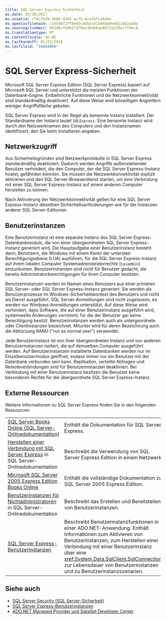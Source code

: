 ```yaml
---
title: SQL Server Express-Sicherheit
ms.date: 03/30/2017
ms.assetid: cf9cf6d9-4b05-43e9-ac7b-6cefbfcd6d4e
ms.openlocfilehash: c14548f2ff8e93c4dbbc61b946b9ed01cb62ab8a
ms.sourcegitcommit: 6b308cf6d627d78ee36dbbae8972a310ac7fd6c8
ms.translationtype: MT
ms.contentlocale: de-DE
ms.lasthandoff: 01/23/2019
ms.locfileid: "54664069"
---
```

# <a name="sql-server-express-security"></a>SQL Server Express-Sicherheit
Microsoft SQL Server Express Edition (SQL Server Express) basiert auf Microsoft SQL Server und unterstützt die meisten Funktionen der Datenbank-Engine. Entbehrliche Funktionen und die Netzwerkkonnektivität sind standardmäßig deaktiviert. Auf diese Weise wird böswilligen Angreifern weniger Angriffsfläche geboten.  
  
 SQL Server Express wird in der Regel als benannte Instanz installiert. Der Standardname der Instanz lautet `SQLExpress`. Eine benannte Instanz wird durch den Netzwerknamen des Computers und den Instanznamen identifiziert, den Sie beim Installieren angeben.  
  
## <a name="network-access"></a>Netzwerkzugriff  
 Aus Sicherheitsgründen sind Netzwerkprotokolle in SQL Server Express standardmäßig deaktiviert. Dadurch werden Angriffe außenstehender Benutzer verhindert, die den Computer, der die SQL Server Express-Instanz hostet, gefährden könnten. Sie müssen die Netzwerkkonnektivität explizit aktivieren und den SQL Server-Browserdienst starten, um eine Verbindung mit einer SQL Server Express-Instanz auf einem anderen Computer herstellen zu können.  
  
 Nach Aktivierung der Netzwerkkonnektivität gelten für eine SQL Server Express-Instanz dieselben Sicherheitsanforderungen wie für die Instanzen anderer SQL Server-Editionen.  
  
## <a name="user-instances"></a>Benutzerinstanzen  
 Eine Benutzerinstanz ist eine separate Instanz des SQL Server Express-Datenbankmoduls, die von einer übergeordneten SQL Server Express-Instanz generiert wird. Die Hauptaufgabe einer Benutzerinstanz besteht darin, Benutzern, die Windows mit einem Konto der untersten Berechtigungsebene (LUA) ausführen, für die SQL Server Express-Instanz auf ihrem lokalen Computer Systemadministratorrechte (`sysadmin`) einzuräumen. Benutzerinstanzen sind nicht für Benutzer gedacht, die bereits Administratorberechtigungen für ihren Computer besitzen.  
  
 Benutzerinstanzen werden im Namen eines Benutzers aus einer primären SQL Server- oder SQL Server Express-Instanz generiert. Sie werden als Benutzerprozesse im Windows-Sicherheitskontext des Benutzers und nicht als Dienst ausgeführt. SQL Server-Anmeldungen sind nicht zugelassen, es werden nur Windows-Anmeldungen unterstützt. Auf diese Weise wird verhindert, dass Software, die auf einer Benutzerinstanz ausgeführt wird, systemweite Änderungen vornimmt, für die der Benutzer gar keine Berechtigung besitzt. Benutzerinstanzen werden auch als untergeordnete oder Clientinstanzen bezeichnet. Mitunter wird für deren Bezeichnung auch die Abkürzung RANU ("run as normal user") verwendet.  
  
 Jede Benutzerinstanz ist von ihrer übergeordneten Instanz und von anderen Benutzerinstanzen isoliert, die auf demselben Computer ausgeführt werden. Auf Benutzerinstanzen installierte Datenbanken werden nur im Einzelbenutzermodus geöffnet, sodass immer nur ein Benutzer mit der Datenbank verbunden sein kann. Replikation, verteilte Abfragen und Remoteverbindungen sind für Benutzerinstanzen deaktiviert. Bei Verbindung mit einer Benutzerinstanz besitzen die Benutzer keine besonderen Rechte für die übergeordnete SQL Server Express-Instanz.  
  
## <a name="external-resources"></a>Externe Ressourcen  
 Weitere Informationen zu SQL Server Express finden Sie in den folgenden Ressourcen:  
  
|||  
|-|-|  
|[SQL Server Books Online (SQL Server-Onlinedokumentation)](https://msdn.microsoft.com/library/bb543165.aspx)|Enthält die Dokumentation für SQL Server Express.|  
|[Herstellen einer Verbindung mit SQL Server Express](https://msdn.microsoft.com/library/ms165679.aspx) in SQL Server-Onlinedokumentation|Beschreibt die Verwendung von SQL Server Express Edition in einem Netzwerk.|  
|[Microsoft SQL Server 2005 Express Edition Books Online](https://msdn.microsoft.com/library/ms165706.aspx)|Enthält die vollständige Dokumentation zu SQL Server 2005 Express Edition.|  
|[Benutzerinstanzen für Nichtadministratoren](https://msdn.microsoft.com/library/ms143684.aspx) in SQL Server-Onlinedokumentation|Beschreibt das Erstellen und Bereitstellen von Benutzerinstanzen.|  
|[SQL Server Express-Benutzerinstanzen](../../../../../docs/framework/data/adonet/sql/sql-server-express-user-instances.md)|Beschreibt Benutzerinstanzfunktionen in einer ADO.NET-Anwendung. Enthält Informationen zum Aktivieren von Benutzerinstanzen, zum Herstellen einer Verbindung mit einer Benutzerinstanz über eine <xref:System.Data.SqlClient.SqlConnection>, zur Lebensdauer von Benutzerinstanzen und zu Benutzerinstanzszenarien.|  
  
## <a name="see-also"></a>Siehe auch
- [SQL Server Security (SQL Server-Sicherheit)](../../../../../docs/framework/data/adonet/sql/sql-server-security.md)
- [SQL Server Express-Benutzerinstanzen](../../../../../docs/framework/data/adonet/sql/sql-server-express-user-instances.md)
- [ADO.NET Managed Provider und DataSet Developer Center](https://go.microsoft.com/fwlink/?LinkId=217917)
